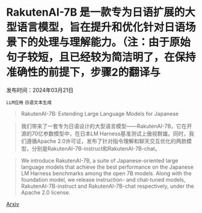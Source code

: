 # RakutenAI-7B 是一款专为日语扩展的大型语言模型，旨在提升和优化针对日语场景下的处理与理解能力。（注：由于原始句子较短，且已经较为简洁明了，在保持准确性的前提下，步骤2的翻译与

发布时间：2024年03月21日

`LLM应用` `日语文本生成`

> RakutenAI-7B: Extending Large Language Models for Japanese

> 我们带来了一套专为日语设计的大型语言模型——RakutenAI-7B，它在开源的70亿参数模型中，在日本LM Harness基准测试上傲视群雄。同时，我们遵循Apache 2.0许可证，发布了针对指令理解和聊天交互优化的两款模型，分别是RakutenAI-7B-instruct和RakutenAI-7B-chat。

> We introduce RakutenAI-7B, a suite of Japanese-oriented large language models that achieve the best performance on the Japanese LM Harness benchmarks among the open 7B models. Along with the foundation model, we release instruction- and chat-tuned models, RakutenAI-7B-instruct and RakutenAI-7B-chat respectively, under the Apache 2.0 license.

[Arxiv](https://arxiv.org/abs/2403.15484)